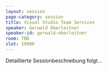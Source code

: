 ```yaml
---
layout: session
page-category: session
title: Visual Studio Team Services
speaker: Gerwald Oberleitner
speaker-id: gerwald-oberleitner
room: TBD
slot: S0900
---
```


Detaillierte Sessionbeschreibung folgt...